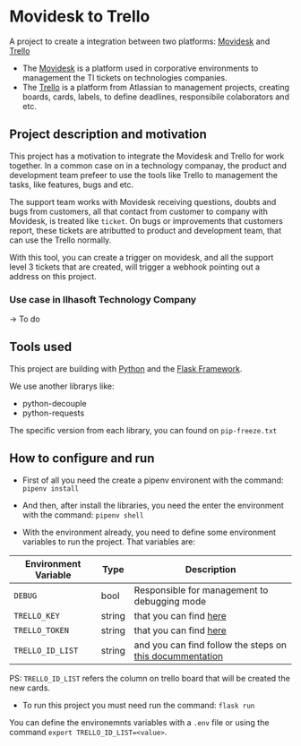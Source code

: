 # Movidesk to Trello
A project to create a integration between two platforms: [Movidesk](https://www.movidesk.com/) and [Trello](https://trello.com/)

- The [Movidesk](https://www.movidesk.com/) is a platform used in corporative environments to management the TI tickets on technologies companies.
- The [Trello](https://trello.com/) is a platform from Atlassian to management projects, creating boards, cards, labels, to define deadlines, responsibile colaborators and etc.

## Project description and motivation

This project has a motivation to integrate the Movidesk and Trello for work together. In a common case on in a  technology companay, the product and development team prefeer to use the tools like Trello to management the tasks, like features, bugs and etc. 

The support team works with Movidesk receiving questions, doubts and bugs from customers, all that contact from customer to company with Movidesk, is treated like `ticket`. On bugs or improvements that customers report, these tickets are atributted to product and development team, that can use the Trello normally.

With this tool, you can create a trigger on movidesk, and all the support level 3 tickets that are created, will trigger a webhook pointing out a address on this project.


### Use case in Ilhasoft Technology Company
-> To do


## Tools used
This project are building with [Python](https://www.python.org/) and the [Flask Framework](https://flask.palletsprojects.com/en/1.1.x/).

We use another librarys like:
- python-decouple
- python-requests

The specific version from each library, you can found on `pip-freeze.txt`

## How to configure and run
- First of all you need the create a pipenv environent with the command:
`pipenv install`
- And then, after install the libraries, you need the enter the environment with the command:
`pipenv shell`

- With the environment already, you need to define some environment variables to run the project. That variables are:

| Environment Variable 	| Type   	| Description                                                                                                                                     	|
|----------------------	|--------	|-------------------------------------------------------------------------------------------------------------------------------------------------	|
| `DEBUG`              	| bool   	| Responsible for management to debugging mode                                                                                                    	|
| `TRELLO_KEY`         	| string 	| that you can find [here](https://trello.com/app-key)                                                                                            	|
| `TRELLO_TOKEN`       	| string 	| that you can find [here](https://trello.com/app-key)                                                                                            	|
| `TRELLO_ID_LIST`     	| string 	| and you can find follow the steps on [this docummentation](https://www.mangoblogger.com/blog/how-to-get-the-list-id-from-the-trello-api-board/) 	|

 PS: `TRELLO_ID_LIST` refers the column on trello board that will be created the new cards.

- To run this project you must need run the command:
 `flask run`
 
 You can define the environemnts variables with a `.env` file or using the command `export TRELLO_ID_LIST=<value>`.



